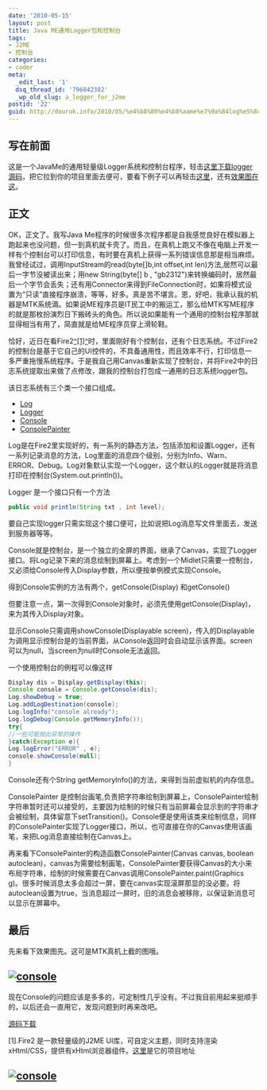 ```yaml
---
date: '2010-05-15'
layout: post
title: Java ME通用Logger包和控制台
tags:
- J2ME
- 控制台
categories:
- coder
meta:
  _edit_last: '1'
  dsq_thread_id: '796842382'
  _wp_old_slug: a_logger_for_j2me
postid: '22'
guid: http://dourok.info/2010/05/%e4%b8%80%e4%b8%aame%e7%9a%84log%e5%8c%85/
---
```

写在前面
--------

这是一个JavaMe的通用轻量级Logger系统和控制台程序，轻击[这里下载logger源码](#source)，把它拉到你的项目里面去便可，要看下例子可以再轻击[这里](#example)，还有[效果图在这](#image)。

正文
----

OK，正文了。我写Java
Me程序的时候很多次程序都是自我感觉良好在模拟器上跑起来也没问题，但一到真机就卡壳了。而且，在真机上跑又不像在电脑上开发一样有个控制台可以打印信息，有时要在真机上获得一系列错误信息那是相当麻烦。我曾经试过，调用InputStream的read(byte[]b,int
offset,int len)方法,居然可以最后一字节没被读出来；用new String(byte[] b ,
"gb2312")来转换编码时，居然最后一个字节会丢失；还有用Connector来得到FileConnection时，如果将模式设置为“只读”直接程序崩溃，等等，好多。真是苦不堪言。恩，好吧，我承认我的机器是MTK系统滴。如果说ME程序员是IT民工中的搬运工，那么给MTK写ME程序的就是那枚扮演烈日下搬砖头的角色。所以说如果能有一个通用的控制台程序那就显得相当有用了，简直就是给ME程序员穿上滑轮鞋。

恰好，近日在看Fire2[^[1]^](#fire2)时，里面刚好有个控制台，还有个日志系统。不过Fire2的控制台是基于它自己的UI控件的，不具备通用性，而且效率不行，打印信息一多严重拖慢系统程序。于是我自己用Canvas重新实现了控制台，并将Fire2中的日志系统提取出来做了点修改，跟我的控制台打包成一通用的日志系统logger包。

该日志系统有三个类一个接口组成。

-   [Log](#Log)
-   [Logger](#Logger)
-   [Console](#Console)
-   [ConsolePainter](#ConsolePainter)

Log是在Fire2里实现好的，有一系列的静态方法，包括添加和设置Logger，还有一系列记录消息的方法，Log里面的消息四个级别，分别为Info、Warn、ERROR、Debug。Log对象默认实现一个Logger，这个默认的Logger就是将消息打印在控制台(System.out.println())。

Logger 是一个接口只有一个方法



```java
public void println(String txt , int level);
```



要自己实现logger只需实现这个接口便可，比如说把Log消息写文件里面去，发送到服务器等等。

Console就是控制台，是一个独立的全屏的界面，继承了Canvas，实现了Logger接口。将Log记录下来的消息绘制到屏幕上。考虑到一个Midlet只需要一控制台，又必须给Console传入Display参数，所以便按单例模式实现Console。

得到Console实例的方法有两个，getConsole(Display) 和getConsole()

但要注意一点，第一次得到Console对象时，必须先使用getConsole(Display)，来为其传入Display对象。

显示Console只需调用showConsole(Displayable
screen)，传入的Displayable为调用显示控制台是的当前界面，从Console返回时会自动显示该界面。screen可以为null，当screen为null时Console无法返回。

一个使用控制台的例程可以像这样



```java
Display dis = Display.getDisplay(this);
Console console = Console.getConsole(dis);
Log.showDebug = true;
Log.addLogDestination(console);
Log.logInfo("console already");
Log.logDebug(Console.getMemoryInfo());
try{
//一些可能抛出异常的操作
}catch(Exception e){
Log.logError("ERROR" , e);
console.showConsole(null);
}
```



Console还有个String getMemoryInfo()的方法，来得到当前虚拟机的内存信息。

ConsolePainter
是控制台画笔,负责把字符串绘制到屏幕上，ConsolePainter绘制字符串暂时还可以接受的，主要因为绘制的时候只有当前屏幕会显示到的字符串才会被绘制，具体留意下setTransition()。Console便是使用该类来绘制信息，同样的ConsolePainter实现了Logger接口，所以，也可直接在你的Canvas使用该画笔，来把Log消息直接绘制在Canvas上。

再来看下ConsolePainter的构造函数ConsolePainter(Canvas canvas, boolean
autoclean)，canvas为需要绘制画笔，ConsolePainter要获得Canvas的大小来布局字符串，绘制的时候需要在Canvas调用ConsolePainter.paint(Graphics
g)。很多时候消息太多会超过一屏，要在canvas实现滚屏那显的没必要。将autoclean设置为true，当消息超过一屏时，旧的消息会被移除，以保证新消息可以显示在屏幕中。

最后
----

先来看下效果图先。这可是MTK真机上截的图哦。

[![]({{urls.media}}/wp-content/uploads/2010/05/console-e1274319179862-225x300.png "console")]({{urls.media}}/wp-content/uploads/2010/05/console-e1274319179862-225x300.png)
-----------------------------------------------------

现在Console的问题应该是多多的，可定制性几乎没有。不过我目前用起来挺顺手的，以后还会一直用它，发现问题到时再来改吧。

[源码下载](http://dourok.info/wp-content/uploads/2010/05/logger.zip)

[1].Fire2 是一款轻量级的J2ME
UI库，可自定义主题，同时支持渲染xHtml/CSS，提供有xHtml浏览器组件。[这里](http://sourceforge.net/projects/fire-j2me/)是它的项目地址

[![]({{urls.media}}/wp-content/uploads/2010/05/console-e1274319179862-225x300.png "console")]({{urls.media}}/wp-content/uploads/2010/05/console-e1274319179862-225x300.png)
-----------------------------------------------------
